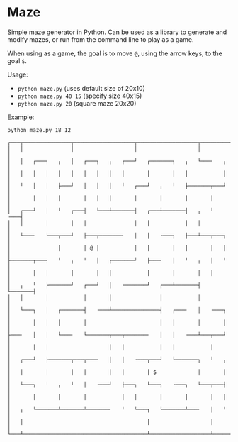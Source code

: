 Maze
====

Simple maze generator in Python. Can be used as a library to generate and
modify mazes, or run from the command line to play as a game.

When using as a game, the goal is to move `@`, using the arrow keys, to the
goal `$`.

Usage:
- `python maze.py` (uses default size of 20x10)
- `python maze.py 40 15` (specify size 40x15)
- `python maze.py 20` (square maze 20x20)

Example:

    python maze.py 18 12

    ┌───┬───────────────┬───────────────────┬───────────────────┬───────────┐
    │   │               │                   │                   │           │
    │   │   ┌───┐   ╷   │   ┌───┐   ╷   ┌───┘   ┌───────┐   ╷   └───╴   ╷   │
    │   │   │   │   │   │   │   │   │   │       │       │   │           │   │
    │   ╵   │   │   ├───┘   │   │   │   ╵   ┌───┘   ╷   ╵   ├───────┬───┘   │
    │       │   │   │       │   │   │       │       │       │       │       │
    │   ┌───┘   │   ╵   ┌───┤   └───┴───────┤   ┌───┴───────┤   ╷   ╵   ╶───┤
    │   │       │       │   │               │   │           │   │           │
    │   └───╴   └───┬───┘   ├───┬───────╴   │   │   ╶───┐   ├───┴───┬───┐   │
    │               │       │ @ │           │   │       │   │       │   │   │
    ├───────┬───┐   ╵   ╷   ╵   │   ┌───────┘   ├───╴   │   ╵   ╷   │   ╵   │
    │       │   │       │       │   │           │       │       │   │       │
    │   ╷   ╵   ├───────┘   ┌───┘   │   ╶───────┘   ┌───┴───────┤   └───────┤
    │   │       │           │       │               │           │           │
    │   └───┐   │   ┌───────┤   ╶───┴───────────────┤   ┌───╴   │   ╶───┐   │
    │       │   │   │       │                       │   │       │       │   │
    ├───╴   │   │   └───╴   └───────┬───┬───────╴   │   │   ╶───┴───┬───┘   │
    │       │   │                   │   │           │   │           │       │
    │   ┌───┘   ├───────┬───┬───╴   │   │   ╶───┬───┘   └───────┐   ╵   ╷   │
    │   │       │       │   │       │   │       │ $             │       │   │
    │   └───┐   ╵   ╷   ╵   │   ╶───┘   ├───┐   └───┐   ╶───┐   └───┬───┤   │
    │       │       │       │           │   │       │       │       │   │   │
    │   ╷   └───────┴───────┴───────╴   ╵   └───┐   └───────┴───╴   │   ╵   │
    │   │                                       │                   │       │
    └───┴───────────────────────────────────────┴───────────────────┴───────┘
